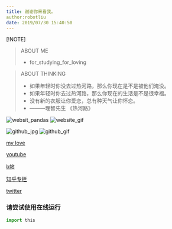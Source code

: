 ```yaml
---
title: 谢谢你来看我。
author:robotliu
date: 2019/07/30 15:40:50
---
```


[!NOTE]

>  ABOUT ME
>
>  * for_studying_for_loving

> ABOUT THINKING
>
> - 如果年轻时你没去过热河路，那么你现在是不是被他们淹没。
> - 如果年轻时你去过热河路，那么你现在的生活是不是很幸福。
> - 没有新的衣服让你爱恋，总有种天气让你怀恋。
> - ———理智先生 《热河路》

![websit_pandas](https://app.yinxiang.com/shard/s36/res/86bee9b8-a6d7-48fb-9f8d-ea667cb53e83.png)
![website_gif](https://app.yinxiang.com/shard/s36/res/02b50d9a-fd3a-47fd-9a11-c36f85a37570/1564541177238.gif)


![github_jpg](https://github.com/robotliu327/gitpress_blog/blob/master/Sort_algorithm/picture/1.png)
![github_gif](https://github.com/robotliu327/gitpress_blog/blob/master/Sort_algorithm/picture/1564541177238.gif)

[my love](https://github.com/robotliu327/gitpress_blog/blob/master/Saved%20Pictures/2018_10_2.jpg)

[youtube](https://www.youtube.com/)

[b站](https://space.bilibili.com/)

[知乎专栏](https://www.zhihu.com)

[twitter](https://twitter.com)

###  请尝试使用在线运行
```python
import this
```
